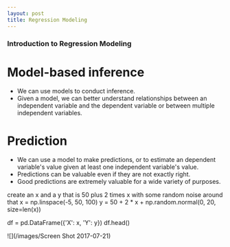 ```yaml
---
layout: post
title: Regression Modeling
---
```


### Introduction to Regression Modeling

# Model-based inference

- We can use models to conduct inference.
- Given a model, we can better understand relationships between an independent variable and the dependent variable or between multiple independent variables.

# Prediction

- We can use a model to make predictions, or to estimate an dependent variable's value given at least one independent variable's value.
- Predictions can be valuable even if they are not exactly right.
- Good predictions are extremely valuable for a wide variety of purposes.

create an x and a y that is
50 plus 2 times x with some random noise around that
x = np.linspace(-5, 50, 100)
y = 50 + 2 * x  + np.random.normal(0, 20, size=len(x))

df = pd.DataFrame({'X': x, 'Y': y})
df.head()

![](/images/Screen Shot 2017-07-21)
